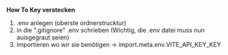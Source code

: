 **How To Key verstecken**

1. .env anlegen (oberste ordnerstrucktur)
2. in die ".gitignore" .env schrieben (Wichtig, die .env datei muss nun auisgegraut seien)
3. Importieren wo wir sie benötigen -> import.meta.env.VITE_API_KEY_KEY
